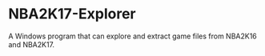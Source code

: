 # NBA2K17-Explorer
A Windows program that can explore and extract game files from NBA2K16 and NBA2K17.
